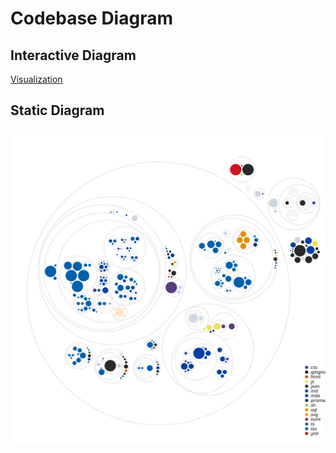 # Codebase Diagram

## Interactive Diagram

[Visualization](https://mango-dune-07a8b7110.1.azurestaticapps.net/?repo=gothinkster%2Frealworld)

## Static Diagram

![Visualization of this repo](./diagram.svg)
